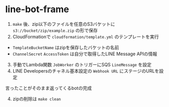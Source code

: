 # line-bot-frame

1. `make` 後、zip以下のファイルを任意のS3バケットに `s3://bucket/zip/example.zip` の形で保存
2. CloudFormationで `cloudformation/template.yml` のテンプレートを実行
  - `TemplateBucketName` はzipを保存したバケットの名前
  - `ChannelSecret` `AccessToken` は自分で取得したLINE Message APIの情報
3. 手動でLambda関数 `JobWorker` のトリガーにSQS `LineMessage` を設定
4. LINE Developersのチャネル基本設定の `Webhook URL` にステージのURLを設定


言ったことがそのまま返ってくるbotの完成

4. zipの削除は `make clean`